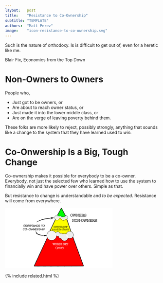 ```yaml
---
layout:   post
title:    "Resistance to Co-Ownership"
subtitle: "TEMPLATE"
authors:  "Matt Perez"
image:    "icon-resistance-to-co-ownership.svg"
---
```


<div style="display:none;">
 <p>Resistance to co-ownership will come from everywhere. A safe bet is that the sole owners will say that it is a communist plot. But it will come from non-onwers, too.</p>
</div>

<div class="_citation">
 <p>Such is the nature of orthodoxy. Is is difficult to get out of, even for a heretic like me.</p>
 <p id="_signature">Blair Fix, Economics from the Top Down</p>
</div>

<h1>Non-Owners to Owners</h1>
 <p>People who,</p>
  <ul>
   <li>Just got to be owners, or</li>
   <li>Are about to reach owner status, or</li>
   <li>Just made it into the lower middle class, or</li>
   <li>Are on the verge of leaving poverty behind them.</li>
  </ul>
 <p>These folks are more likely to reject, possibly strongly, anything that sounds like a change to the system that they have learned used to <em>win.</em></p>

<h1>Co-Onwership Is a Big, Tough Change</h1>
 <p>Co-ownership makes it possible for everybody to be a co-owner. Everybody, not just the selected few who learned how to use the system to financially win and have power over others. Simple as that.</p>
 <p>But resistance to change is understandable and <em>to be expected</em>. Resistance will come from everywhere.</p>
  <div class="_center">
   <img
    src="/assets/img/pic-resistance-to-co-ownership.svg"
    alt="A three-level pyramid with WORSE OFF at the bottom, BETTER OFF in the middle, and OWNERS at the top. The WORSE and BETTER OFF levels are labeled NOn-OWNERS."
    width="70%">
  </div>

{% include related.html %}
